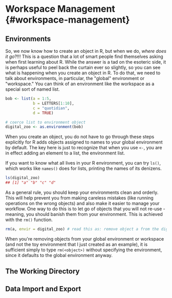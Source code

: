 # Workspace Management {#workspace-management}



<!-- include libraries -->



<!-- kableExtra bootstrap css 
https://haozhu233.github.io/kableExtra/bookdown/use-bootstrap-tables-in-gitbooks-epub.html
-->




<!-- knit_hook: collapse and strip white 
this is a Blake hack -->



<!-- knit_hook: collapse and print error red
super hacky, see here: https://stackoverflow.com/a/54985678/7705429
we'll need to be careful to not string four # together anywhere
--->

<script>
$(document).ready(function() {
  window.setTimeout(function() {
    $(".co:contains('####')").css("color", "red");
    var tmp = $(".co:contains('####')").text();
    $(".co:contains('####')").text(tmp.replace("####", "##"));
  }, 15);
});
</script>



<!-- chunk options -->





<!-- miscellaneous -->



<!-- 
make error messages closer to base R 
https://github.com/hadley/adv-r/blob/master/common.R
looks like it doesn't work because R no longer
let's users override s3 methods, so I changed the s3 to "simpleError"
-->






## Environments

So, we now know how to create an object in R, but when we do, _where does it go_?!!! This is a question that a lot of smart people find themselves asking when first learning about R. While the answer is a tad on the esoteric side, it is perhaps useful to peel back the curtain ever so slightly, so you can see what is happening when you create an object in R. To do that, we need to talk about environments, in particular, the "global" environment or "workspace." You can think of an environment like the workspace as a special sort of named list. 


```r
bob <- list(a = 1:5,
            b = LETTERS[1:10],
            c = "quotidian",
            d = TRUE)

# coerce list to environment object
digital_zoo <- as.environment(bob)
```

When you create an object, you do not have to go through these steps explicitly for R adds objects assigned to names to your global environment by default. The key here is just to recognize that when you use `<-`, you are in effect adding an element to a list, the environment list. 

If you want to know what all lives in your R environment, you can try `ls()`, which works like `names()` does for lists, printing the names of its denizens.


```r
ls(digital_zoo)
## [1] "a" "b" "c" "d"
```

As a general rule, you should keep your environments clean and orderly. This will help prevent you from making careless mistakes (like running operations on the wrong objects) and also make it easier to manage your workflow. One way to do this is to let go of objects that you will not re-use - meaning, you should banish them from your environment. This is achieved with the `rm()` function.


```r
rm(a, envir = digital_zoo) # read this as: remove object a from the digital zoo environment
```

When you're removing objects from your global environment or workspace (and not the toy environment that I just created as an example), it is sufficient simply to type `rm(<object>)` without specifying the environment, since it defaults to the global environment anyway.  

## The Working Directory


## Data Import and Export

